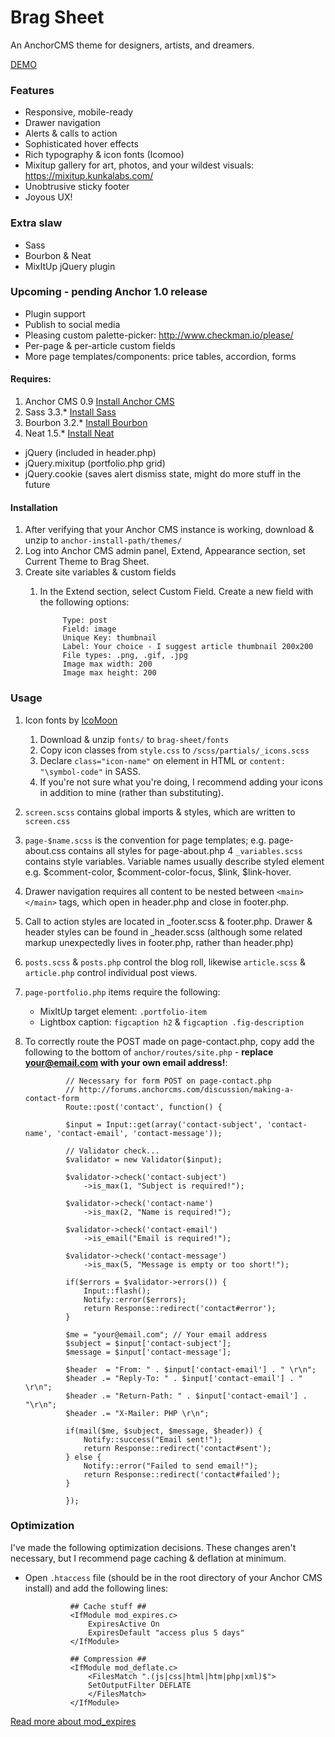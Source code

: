 
# Brag Sheet

An AnchorCMS theme for designers, artists, and dreamers.

[DEMO](http://sandbox.leighjohnson.me/brick-feed/brag-sheet "Brag Sheet")

### Features
* Responsive, mobile-ready 
* Drawer navigation 
* Alerts & calls to action
* Sophisticated hover effects
* Rich typography & icon fonts (Icomoo)
* Mixitup gallery for art, photos, and your wildest visuals: https://mixitup.kunkalabs.com/
* Unobtrusive sticky footer
* Joyous UX!

### Extra slaw
* Sass
* Bourbon & Neat
* MixItUp jQuery plugin

### Upcoming - pending Anchor 1.0 release
* Plugin support
* Publish to social media
* Pleasing custom palette-picker: http://www.checkman.io/please/ 
* Per-page & per-article custom fields
* More page templates/components: price tables, accordion, forms

#### Requires:
1. Anchor CMS 0.9  [Install Anchor CMS](http://anchorcms.com/docs/getting-started/installing "Anchor CMS - simple, lightweight blod system")
2. Sass 3.3.* [Install Sass](http://sass-lang.com/install "SASS - CSS with superpowers")
3. Bourbon 3.2.* [Install Bourbon](http://bourbon.io "A mixin library for Sass")
4. Neat 1.5.* [Install Neat](http://neat.bourbon.io "A semantic grid framework")
* jQuery (included in header.php)
* jQuery.mixitup (portfolio.php grid)
* jQuery.cookie (saves alert dismiss state, might do more stuff in the future

#### Installation
1. After verifying that your Anchor CMS instance is working, download & unzip to `anchor-install-path/themes/`
2. Log into Anchor CMS admin panel, Extend, Appearance section, set Current Theme to Brag Sheet. 
3. Create site variables & custom fields
	1. In the Extend section, select Custom Field. Create a new field with the following options: 

				Type: post
				Field: image
				Unique Key: thumbnail
				Label: Your choice - I suggest article thumbnail 200x200
				File types: .png, .gif, .jpg
				Image max width: 200
				Image max height: 200

### Usage
1. Icon fonts by [IcoMoon](https://icomoon.io "Icomoon")
	1. Download & unzip `fonts/` to `brag-sheet/fonts`
	2. Copy icon classes from `style.css` to `/scss/partials/_icons.scss`
	3. Declare `class="icon-name"` on element in HTML or `content: "\symbol-code"` in SASS. 
	4. If you're not sure what you're doing, I recommend adding your icons in addition to mine (rather than substituting).
2. `screen.scss` contains global imports & styles, which are written to `screen.css`
3. `page-$name.scss` is the convention for page templates; e.g. page-about.css contains all styles for page-about.php
4  `_variables.scss` contains style variables. Variable names usually describe styled element e.g. $comment-color, $comment-color-focus, $link, $link-hover.
5. Drawer navigation requires all content to be nested between `<main></main>` tags, which open in header.php and close in footer.php. 
6. Call to action styles are located in _footer.scss & footer.php. Drawer & header styles can be found in _header.scss (although some related markup unexpectedly lives in footer.php, rather than header.php)
7. `posts.scss` & `posts.php` control the blog roll, likewise `article.scss` & `article.php` control individual post views.
8. `page-portfolio.php` items require the following:
	* MixItUp target element: `.portfolio-item`
	* Lightbox caption: `figcaption h2` & `figcaption .fig-description`
9. To correctly route the POST made on page-contact.php, copy add the following to the bottom of `anchor/routes/site.php` - **replace your@email.com with your own email address!**:

				// Necessary for form POST on page-contact.php
				// http://forums.anchorcms.com/discussion/making-a-contact-form
				Route::post('contact', function() {

			    $input = Input::get(array('contact-subject', 'contact-name', 'contact-email', 'contact-message'));

			    // Validator check...
			    $validator = new Validator($input);

			    $validator->check('contact-subject')
			        ->is_max(1, "Subject is required!");

			    $validator->check('contact-name')
			        ->is_max(2, "Name is required!");

			    $validator->check('contact-email')
			        ->is_email("Email is required!");

			    $validator->check('contact-message')
			        ->is_max(5, "Message is empty or too short!");

			    if($errors = $validator->errors()) {
			        Input::flash();
			        Notify::error($errors);
			        return Response::redirect('contact#error');
			    }

			    $me = "your@email.com"; // Your email address
			    $subject = $input['contact-subject'];
			    $message = $input['contact-message'];

			    $header  = "From: " . $input['contact-email'] . " \r\n";
			    $header .= "Reply-To: " . $input['contact-email'] . " \r\n";
			    $header .= "Return-Path: " . $input['contact-email'] . "\r\n";
			    $header .= "X-Mailer: PHP \r\n";

			    if(mail($me, $subject, $message, $header)) {
			        Notify::success("Email sent!");
			        return Response::redirect('contact#sent');
			    } else {
			        Notify::error("Failed to send email!");
			        return Response::redirect('contact#failed');
			    }

				});

### Optimization

I've made the following optimization decisions. These changes aren't necessary, but I recommend page caching & deflation at minimum. 

* Open `.htaccess` file (should be in the root directory of your Anchor CMS install) and add the following lines:

				## Cache stuff ##
				<IfModule mod_expires.c>
					ExpiresActive On
					ExpiresDefault "access plus 5 days"
				</IfModule>

				## Compression ##
				<IfModule mod_deflate.c>
					<FilesMatch ".(js|css|html|htm|php|xml)$">
					SetOutputFilter DEFLATE
					</FilesMatch>
				</IfModule>	


[Read more about mod_expires](http://sarathlal.com/optimize-web-pages-by-leverage-browser-caching/ "mod_expires")